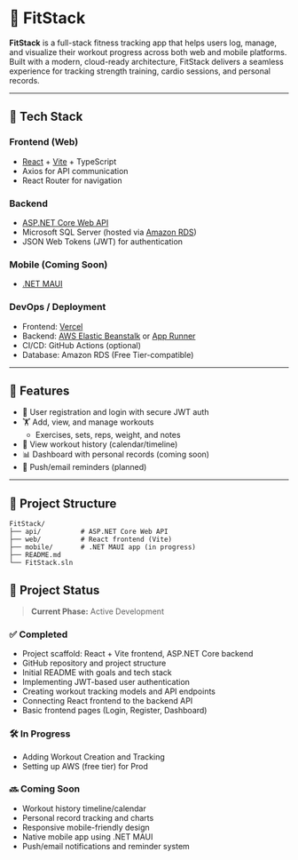# 💪 FitStack

**FitStack** is a full-stack fitness tracking app that helps users log, manage, and visualize their workout progress across both web and mobile platforms. Built with a modern, cloud-ready architecture, FitStack delivers a seamless experience for tracking strength training, cardio sessions, and personal records.

---

## 🔧 Tech Stack

### Frontend (Web)
- [React](https://reactjs.org/) + [Vite](https://vitejs.dev/) + TypeScript
- Axios for API communication
- React Router for navigation

### Backend
- [ASP.NET Core Web API](https://learn.microsoft.com/en-us/aspnet/core/web-api/)
- Microsoft SQL Server (hosted via [Amazon RDS](https://aws.amazon.com/rds/sqlserver/))
- JSON Web Tokens (JWT) for authentication

### Mobile (Coming Soon)
- [.NET MAUI](https://learn.microsoft.com/en-us/dotnet/maui/what-is-maui)

### DevOps / Deployment
- Frontend: [Vercel](https://vercel.com/)
- Backend:  [AWS Elastic Beanstalk](https://aws.amazon.com/elasticbeanstalk/) or [App Runner](https://aws.amazon.com/apprunner/)
- CI/CD: GitHub Actions (optional)
- Database: Amazon RDS (Free Tier-compatible)

---

## 🚀 Features

- 🔐 User registration and login with secure JWT auth
- 🏋️ Add, view, and manage workouts
  - Exercises, sets, reps, weight, and notes
- 📅 View workout history (calendar/timeline)
- 📊 Dashboard with personal records (coming soon)
- 💬 Push/email reminders (planned)

---

## 📁 Project Structure

```plaintext
FitStack/
├── api/          # ASP.NET Core Web API
├── web/          # React frontend (Vite)
├── mobile/       # .NET MAUI app (in progress)
├── README.md
└── FitStack.sln
```

## 📌 Project Status

> **Current Phase:** Active Development

### ✅ Completed
- Project scaffold: React + Vite frontend, ASP.NET Core backend
- GitHub repository and project structure
- Initial README with goals and tech stack
- Implementing JWT-based user authentication
- Creating workout tracking models and API endpoints
- Connecting React frontend to the backend API
- Basic frontend pages (Login, Register, Dashboard)

### 🛠️ In Progress
- Adding Workout Creation and Tracking
- Setting up AWS (free tier) for Prod

### 🔜 Coming Soon
- Workout history timeline/calendar
- Personal record tracking and charts
- Responsive mobile-friendly design
- Native mobile app using .NET MAUI
- Push/email notifications and reminder system


